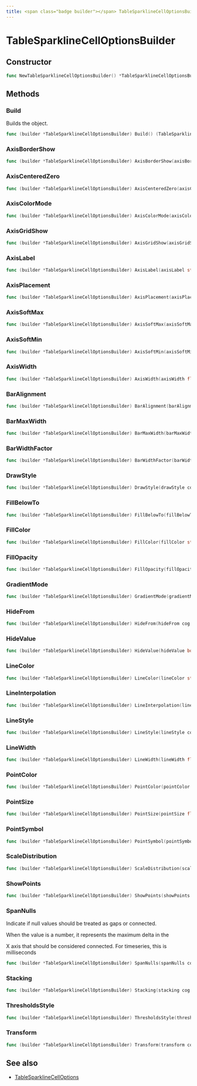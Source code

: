 ```yaml
---
title: <span class="badge builder"></span> TableSparklineCellOptionsBuilder
---
```

# <span class="badge builder"></span> TableSparklineCellOptionsBuilder

## Constructor

```go
func NewTableSparklineCellOptionsBuilder() *TableSparklineCellOptionsBuilder
```
## Methods

### <span class="badge object-method"></span> Build

Builds the object.

```go
func (builder *TableSparklineCellOptionsBuilder) Build() (TableSparklineCellOptions, error)
```

### <span class="badge object-method"></span> AxisBorderShow

```go
func (builder *TableSparklineCellOptionsBuilder) AxisBorderShow(axisBorderShow bool) *TableSparklineCellOptionsBuilder
```

### <span class="badge object-method"></span> AxisCenteredZero

```go
func (builder *TableSparklineCellOptionsBuilder) AxisCenteredZero(axisCenteredZero bool) *TableSparklineCellOptionsBuilder
```

### <span class="badge object-method"></span> AxisColorMode

```go
func (builder *TableSparklineCellOptionsBuilder) AxisColorMode(axisColorMode common.AxisColorMode) *TableSparklineCellOptionsBuilder
```

### <span class="badge object-method"></span> AxisGridShow

```go
func (builder *TableSparklineCellOptionsBuilder) AxisGridShow(axisGridShow bool) *TableSparklineCellOptionsBuilder
```

### <span class="badge object-method"></span> AxisLabel

```go
func (builder *TableSparklineCellOptionsBuilder) AxisLabel(axisLabel string) *TableSparklineCellOptionsBuilder
```

### <span class="badge object-method"></span> AxisPlacement

```go
func (builder *TableSparklineCellOptionsBuilder) AxisPlacement(axisPlacement common.AxisPlacement) *TableSparklineCellOptionsBuilder
```

### <span class="badge object-method"></span> AxisSoftMax

```go
func (builder *TableSparklineCellOptionsBuilder) AxisSoftMax(axisSoftMax float64) *TableSparklineCellOptionsBuilder
```

### <span class="badge object-method"></span> AxisSoftMin

```go
func (builder *TableSparklineCellOptionsBuilder) AxisSoftMin(axisSoftMin float64) *TableSparklineCellOptionsBuilder
```

### <span class="badge object-method"></span> AxisWidth

```go
func (builder *TableSparklineCellOptionsBuilder) AxisWidth(axisWidth float64) *TableSparklineCellOptionsBuilder
```

### <span class="badge object-method"></span> BarAlignment

```go
func (builder *TableSparklineCellOptionsBuilder) BarAlignment(barAlignment common.BarAlignment) *TableSparklineCellOptionsBuilder
```

### <span class="badge object-method"></span> BarMaxWidth

```go
func (builder *TableSparklineCellOptionsBuilder) BarMaxWidth(barMaxWidth float64) *TableSparklineCellOptionsBuilder
```

### <span class="badge object-method"></span> BarWidthFactor

```go
func (builder *TableSparklineCellOptionsBuilder) BarWidthFactor(barWidthFactor float64) *TableSparklineCellOptionsBuilder
```

### <span class="badge object-method"></span> DrawStyle

```go
func (builder *TableSparklineCellOptionsBuilder) DrawStyle(drawStyle common.GraphDrawStyle) *TableSparklineCellOptionsBuilder
```

### <span class="badge object-method"></span> FillBelowTo

```go
func (builder *TableSparklineCellOptionsBuilder) FillBelowTo(fillBelowTo string) *TableSparklineCellOptionsBuilder
```

### <span class="badge object-method"></span> FillColor

```go
func (builder *TableSparklineCellOptionsBuilder) FillColor(fillColor string) *TableSparklineCellOptionsBuilder
```

### <span class="badge object-method"></span> FillOpacity

```go
func (builder *TableSparklineCellOptionsBuilder) FillOpacity(fillOpacity float64) *TableSparklineCellOptionsBuilder
```

### <span class="badge object-method"></span> GradientMode

```go
func (builder *TableSparklineCellOptionsBuilder) GradientMode(gradientMode common.GraphGradientMode) *TableSparklineCellOptionsBuilder
```

### <span class="badge object-method"></span> HideFrom

```go
func (builder *TableSparklineCellOptionsBuilder) HideFrom(hideFrom cog.Builder[common.HideSeriesConfig]) *TableSparklineCellOptionsBuilder
```

### <span class="badge object-method"></span> HideValue

```go
func (builder *TableSparklineCellOptionsBuilder) HideValue(hideValue bool) *TableSparklineCellOptionsBuilder
```

### <span class="badge object-method"></span> LineColor

```go
func (builder *TableSparklineCellOptionsBuilder) LineColor(lineColor string) *TableSparklineCellOptionsBuilder
```

### <span class="badge object-method"></span> LineInterpolation

```go
func (builder *TableSparklineCellOptionsBuilder) LineInterpolation(lineInterpolation common.LineInterpolation) *TableSparklineCellOptionsBuilder
```

### <span class="badge object-method"></span> LineStyle

```go
func (builder *TableSparklineCellOptionsBuilder) LineStyle(lineStyle cog.Builder[common.LineStyle]) *TableSparklineCellOptionsBuilder
```

### <span class="badge object-method"></span> LineWidth

```go
func (builder *TableSparklineCellOptionsBuilder) LineWidth(lineWidth float64) *TableSparklineCellOptionsBuilder
```

### <span class="badge object-method"></span> PointColor

```go
func (builder *TableSparklineCellOptionsBuilder) PointColor(pointColor string) *TableSparklineCellOptionsBuilder
```

### <span class="badge object-method"></span> PointSize

```go
func (builder *TableSparklineCellOptionsBuilder) PointSize(pointSize float64) *TableSparklineCellOptionsBuilder
```

### <span class="badge object-method"></span> PointSymbol

```go
func (builder *TableSparklineCellOptionsBuilder) PointSymbol(pointSymbol string) *TableSparklineCellOptionsBuilder
```

### <span class="badge object-method"></span> ScaleDistribution

```go
func (builder *TableSparklineCellOptionsBuilder) ScaleDistribution(scaleDistribution cog.Builder[common.ScaleDistributionConfig]) *TableSparklineCellOptionsBuilder
```

### <span class="badge object-method"></span> ShowPoints

```go
func (builder *TableSparklineCellOptionsBuilder) ShowPoints(showPoints common.VisibilityMode) *TableSparklineCellOptionsBuilder
```

### <span class="badge object-method"></span> SpanNulls

Indicate if null values should be treated as gaps or connected.

When the value is a number, it represents the maximum delta in the

X axis that should be considered connected.  For timeseries, this is milliseconds

```go
func (builder *TableSparklineCellOptionsBuilder) SpanNulls(spanNulls common.BoolOrFloat64) *TableSparklineCellOptionsBuilder
```

### <span class="badge object-method"></span> Stacking

```go
func (builder *TableSparklineCellOptionsBuilder) Stacking(stacking cog.Builder[common.StackingConfig]) *TableSparklineCellOptionsBuilder
```

### <span class="badge object-method"></span> ThresholdsStyle

```go
func (builder *TableSparklineCellOptionsBuilder) ThresholdsStyle(thresholdsStyle cog.Builder[common.GraphThresholdsStyleConfig]) *TableSparklineCellOptionsBuilder
```

### <span class="badge object-method"></span> Transform

```go
func (builder *TableSparklineCellOptionsBuilder) Transform(transform common.GraphTransform) *TableSparklineCellOptionsBuilder
```

## See also

 * <span class="badge object-type-struct"></span> [TableSparklineCellOptions](./object-TableSparklineCellOptions.md)
